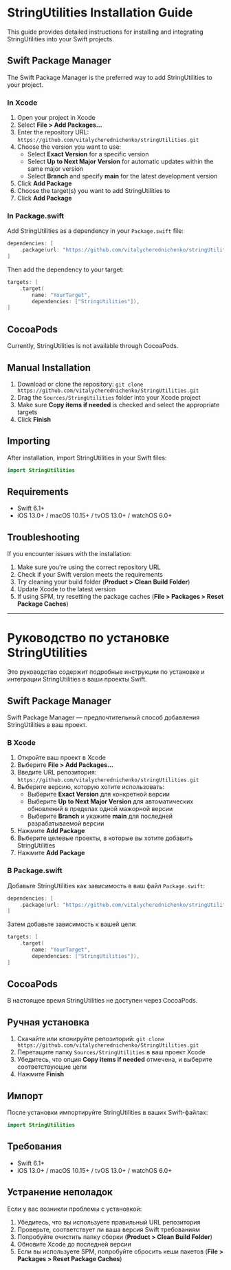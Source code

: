 # StringUtilities Installation Guide

This guide provides detailed instructions for installing and integrating StringUtilities into your Swift projects.

## Swift Package Manager

The Swift Package Manager is the preferred way to add StringUtilities to your project.

### In Xcode

1. Open your project in Xcode
2. Select **File > Add Packages...**
3. Enter the repository URL: `https://github.com/vitalycherednichenko/stringUtilities.git`
4. Choose the version you want to use:
   - Select **Exact Version** for a specific version
   - Select **Up to Next Major Version** for automatic updates within the same major version
   - Select **Branch** and specify **main** for the latest development version
5. Click **Add Package**
6. Choose the target(s) you want to add StringUtilities to
7. Click **Add Package**

### In Package.swift

Add StringUtilities as a dependency in your `Package.swift` file:

```swift
dependencies: [
    .package(url: "https://github.com/vitalycherednichenko/stringUtilities.git", from: "1.0.0")
]
```

Then add the dependency to your target:

```swift
targets: [
    .target(
        name: "YourTarget",
        dependencies: ["StringUtilities"]),
]
```

## CocoaPods

Currently, StringUtilities is not available through CocoaPods.

## Manual Installation

1. Download or clone the repository: `git clone https://github.com/vitalycherednichenko/StringUtilities.git`
2. Drag the `Sources/StringUtilities` folder into your Xcode project
3. Make sure **Copy items if needed** is checked and select the appropriate targets
4. Click **Finish**

## Importing

After installation, import StringUtilities in your Swift files:

```swift
import StringUtilities
```

## Requirements

- Swift 6.1+
- iOS 13.0+ / macOS 10.15+ / tvOS 13.0+ / watchOS 6.0+

## Troubleshooting

If you encounter issues with the installation:

1. Make sure you're using the correct repository URL
2. Check if your Swift version meets the requirements
3. Try cleaning your build folder (**Product > Clean Build Folder**)
4. Update Xcode to the latest version
5. If using SPM, try resetting the package caches (**File > Packages > Reset Package Caches**)

---

# Руководство по установке StringUtilities

Это руководство содержит подробные инструкции по установке и интеграции StringUtilities в ваши проекты Swift.

## Swift Package Manager

Swift Package Manager — предпочтительный способ добавления StringUtilities в ваш проект.

### В Xcode

1. Откройте ваш проект в Xcode
2. Выберите **File > Add Packages...**
3. Введите URL репозитория: `https://github.com/vitalycherednichenko/stringUtilities.git`
4. Выберите версию, которую хотите использовать:
   - Выберите **Exact Version** для конкретной версии
   - Выберите **Up to Next Major Version** для автоматических обновлений в пределах одной мажорной версии
   - Выберите **Branch** и укажите **main** для последней разрабатываемой версии
5. Нажмите **Add Package**
6. Выберите целевые проекты, в которые вы хотите добавить StringUtilities
7. Нажмите **Add Package**

### В Package.swift

Добавьте StringUtilities как зависимость в ваш файл `Package.swift`:

```swift
dependencies: [
    .package(url: "https://github.com/vitalycherednichenko/stringUtilities.git", from: "1.0.0")
]
```

Затем добавьте зависимость к вашей цели:

```swift
targets: [
    .target(
        name: "YourTarget",
        dependencies: ["StringUtilities"]),
]
```

## CocoaPods

В настоящее время StringUtilities не доступен через CocoaPods.

## Ручная установка

1. Скачайте или клонируйте репозиторий: `git clone https://github.com/vitalycherednichenko/StringUtilities.git`
2. Перетащите папку `Sources/StringUtilities` в ваш проект Xcode
3. Убедитесь, что опция **Copy items if needed** отмечена, и выберите соответствующие цели
4. Нажмите **Finish**

## Импорт

После установки импортируйте StringUtilities в ваших Swift-файлах:

```swift
import StringUtilities
```

## Требования

- Swift 6.1+
- iOS 13.0+ / macOS 10.15+ / tvOS 13.0+ / watchOS 6.0+

## Устранение неполадок

Если у вас возникли проблемы с установкой:

1. Убедитесь, что вы используете правильный URL репозитория
2. Проверьте, соответствует ли ваша версия Swift требованиям
3. Попробуйте очистить папку сборки (**Product > Clean Build Folder**)
4. Обновите Xcode до последней версии
5. Если вы используете SPM, попробуйте сбросить кеши пакетов (**File > Packages > Reset Package Caches**) 